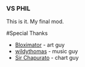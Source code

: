 ### VS PHIL

This is it. My final mod.

#Special Thanks
- [Bloximator](https://twitter.com/Bloximator) - art guy
- [wildythomas](https://twitter.com/Shpeelock) - music guy
- [Sir Chapurato](https://twitter.com/Bloximator) - chart guy
